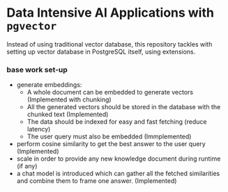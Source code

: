 # Data Intensive AI Applications with `pgvector`
Instead of using traditional vector database, this repository tackles with setting up vector database in PostgreSQL itself, using extensions. 
### base work set-up
- generate embeddings:
    - A whole document can be embedded to generate vectors (Implemented with chunking)
    - All the generated vectors should be stored in the database with the chunked text (Implemented)
    - The data should be indexed for easy and fast fetching (reduce latency)
    - The user query must also be embedded (Immplemented)
- perform cosine similarity to get the best answer to the user query (Implemented)
- scale in order to provide any new knowledge document during runtime (if any)
- a chat model is introduced which can gather all the fetched similarities and combine them to frame one answer. (Implemented)
